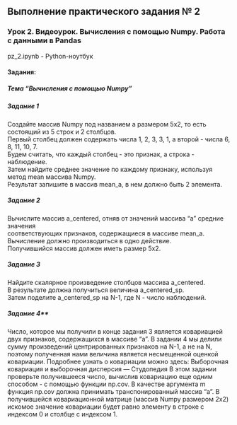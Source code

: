 ## Выполнение практического задания № 2
### Урок 2. Видеоурок. Вычисления с помощью Numpy. Работа с данными в Pandas

pz_2.ipynb	- Python-ноутбук <br>

#### Задания:

##### Тема “Вычисления с помощью Numpy”
##### Задание 1
Создайте массив Numpy под названием a размером 5x2, то есть состоящий из 5 строк
и 2 столбцов.  <br>
Первый столбец должен содержать числа 1, 2, 3, 3, 1, а второй - числа 6,
8, 11, 10, 7. <br>
Будем считать, что каждый столбец - это признак, а строка - наблюдение. <br>
Затем найдите среднее значение по каждому признаку, используя метод mean массива
Numpy. <br> 
Результат запишите в массив mean_a, в нем должно быть 2 элемента. <br>
##### Задание 2 
Вычислите массив a_centered, отняв от значений массива “а” средние значения  <br>
соответствующих признаков, содержащиеся в массиве mean_a. <br>
Вычисление должно производиться в одно действие. <br>
Получившийся массив должен иметь размер 5x2. <br>
##### Задание 3 
Найдите скалярное произведение столбцов массива a_centered. <br>
В результате должна получиться величина a_centered_sp. <br>
Затем поделите a_centered_sp на N-1, где N - число наблюдений. <br>
##### Задание 4** <br>
Число, которое мы получили в конце задания 3 является ковариацией двух признаков, содержащихся
в массиве “а”. В задании 4 мы делили сумму произведений центрированных признаков на N-1, а не на
N, поэтому полученная нами величина является несмещенной оценкой ковариации.
Подробнее узнать о ковариации можно здесь:
Выборочная ковариация и выборочная дисперсия — Студопедия
В этом задании проверьте получившееся число, вычислив ковариацию еще одним способом - с
помощью функции np.cov. В качестве аргумента m функция np.cov должна принимать
транспонированный массив “a”. В получившейся ковариационной матрице (массив Numpy размером
2x2) искомое значение ковариации будет равно элементу в строке с индексом 0 и столбце с индексом
1.
